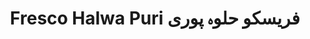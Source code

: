 ---
title: "Fresco Halwa Puri فریسکو حلوہ پوری"
url: /karachi/fresco-halwa-puri-fryskhw-hlwh-pwry/
shop: shop
---